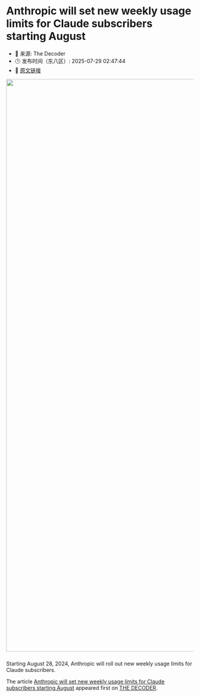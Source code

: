 # Anthropic will set new weekly usage limits for Claude subscribers starting August
- 📅 来源: The Decoder
- 🕒 发布时间（东八区）: 2025-07-29 02:47:44
- 🔗 [原文链接](https://the-decoder.com/anthropic-will-set-new-weekly-usage-limits-for-claude-subscribers-starting-august/)

<p><img alt="" class="attachment-full size-full wp-post-image" height="1024" src="https://the-decoder.com/wp-content/uploads/2025/05/Anthropic-Claude-nervous.png" style="height: auto; margin-bottom: 10px;" width="1536" /></p>
<p>        Starting August 28, 2024, Anthropic will roll out new weekly usage limits for Claude subscribers.</p>
<p>The article <a href="https://the-decoder.com/anthropic-will-set-new-weekly-usage-limits-for-claude-subscribers-starting-august/">Anthropic will set new weekly usage limits for Claude subscribers starting August</a> appeared first on <a href="https://the-decoder.com">THE DECODER</a>.</p>